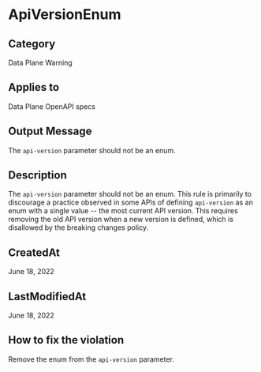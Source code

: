 # ApiVersionEnum

## Category

Data Plane Warning

## Applies to

Data Plane OpenAPI specs

## Output Message

The `api-version` parameter should not be an enum.

## Description

The `api-version` parameter should not be an enum. This rule is primarily to discourage a practice observed
in some APIs of defining `api-version` as an enum with a single value -- the most current API version.
This requires removing the old API version when a new version is defined, which is disallowed by the breaking changes policy.

## CreatedAt

June 18, 2022

## LastModifiedAt

June 18, 2022

## How to fix the violation

Remove the enum from the `api-version` parameter.
